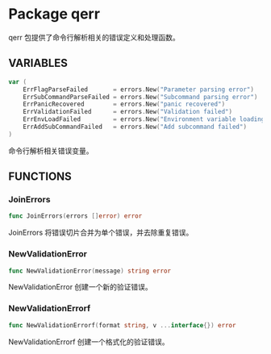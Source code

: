 # Package qerr

qerr 包提供了命令行解析相关的错误定义和处理函数。

## VARIABLES

```go
var (
    ErrFlagParseFailed       = errors.New("Parameter parsing error")             // 全局实例标志解析错误
    ErrSubCommandParseFailed = errors.New("Subcommand parsing error")            // 子命令标志解析错误
    ErrPanicRecovered        = errors.New("panic recovered")                     // 恐慌捕获错误
    ErrValidationFailed      = errors.New("Validation failed")                   // 参数验证失败错误
    ErrEnvLoadFailed         = errors.New("Environment variable loading failed") // 环境变量加载失败错误
    ErrAddSubCommandFailed   = errors.New("Add subcommand failed")               // 添加子命令失败错误
)
```

命令行解析相关错误变量。

## FUNCTIONS

### JoinErrors

```go
func JoinErrors(errors []error) error
```

JoinErrors 将错误切片合并为单个错误，并去除重复错误。

### NewValidationError

```go
func NewValidationError(message) string error
```

NewValidationError 创建一个新的验证错误。

### NewValidationErrorf

```go
func NewValidationErrorf(format string, v ...interface{}) error
```

NewValidationErrorf 创建一个格式化的验证错误。